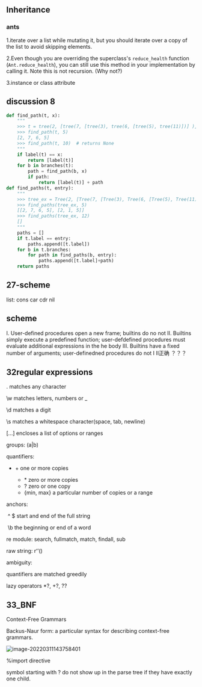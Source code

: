 ## Inheritance

### ants

1.iterate over a list while mutating it, but you should iterate over a copy of the list to avoid skipping elements.

2.Even though you are overriding the superclass's `reduce_health` function (`Ant.reduce_health`), you can still use this method in your implementation by calling it. Note this is not recursion. (Why not?)

3.instance or class attribute

## discussion 8

```python
def find_path(t, x):
    """
    >>> t = tree(2, [tree(7, [tree(3), tree(6, [tree(5), tree(11)])] ), tree(15)])
    >>> find_path(t, 5)
    [2, 7, 6, 5]
    >>> find_path(t, 10)  # returns None
    """
    if label(t) == x:
        return [label(t)]
    for b in branches(t):
        path = find_path(b, x)
        if path:
            return [label(t)] + path
def find_paths(t, entry):
    """
    >>> tree_ex = Tree(2, [Tree(7, [Tree(3), Tree(6, [Tree(5), Tree(11)])]), Tree(1, [Tree(5)])])
    >>> find_paths(tree_ex, 5)
    [[2, 7, 6, 5], [2, 1, 5]]
    >>> find_paths(tree_ex, 12)
    []
    """
    paths = []
    if t.label == entry:
        paths.append([t.label])
    for b in t.branches:
        for path in find_paths(b, entry):
            paths.append([t.label]+path)
    return paths
```

## 27-scheme

list: cons car cdr nil

## scheme

I.   User-defined procedures open a new frame; builtins do no not
II.  Builtins simply execute a predefined function; user-defdefined
     procedures must evaluate additional expressions in the he body
III. Builtins have a fixed number of arguments; user-definedned procedures do not     I II正确 ？？？

## 32regular expressions

. matches any character

\w matches letters, numbers or _

\d matches a digit

\s matches a whitespace character(space, tab, newline)

[...] encloses a list of options or ranges

groups: (a|b)

quantifiers: 

+ \+ one or more copies

   * \*  zero or more copies
   * ? zero or one copy
   * {min, max} a particular number of copies or a range

anchors: 

​	^ $  start and end of the full string

​	\b the beginning or end of a word

re module: search, fullmatch, match, findall, sub

  raw string: r‘’()

ambiguity:

quantifiers are matched greedily

lazy operators *?, +?, ??

## 33_BNF

Context-Free Grammars

Backus-Naur form: a particular syntax for describing context-free grammars.

![image-20220311143758401](C:\Users\lawrence\AppData\Roaming\Typora\typora-user-images\image-20220311143758401.png)

%import directive

symbol starting with ? do not show up in the parse tree if they have exactly one child.

